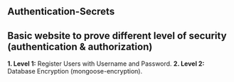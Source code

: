 ## Authentication-Secrets
## Basic website to prove different level of security (authentication &amp; authorization)
**1. Level 1:** Register Users with Username and Password.
**2. Level 2:** Database Encryption (mongoose-encryption).

